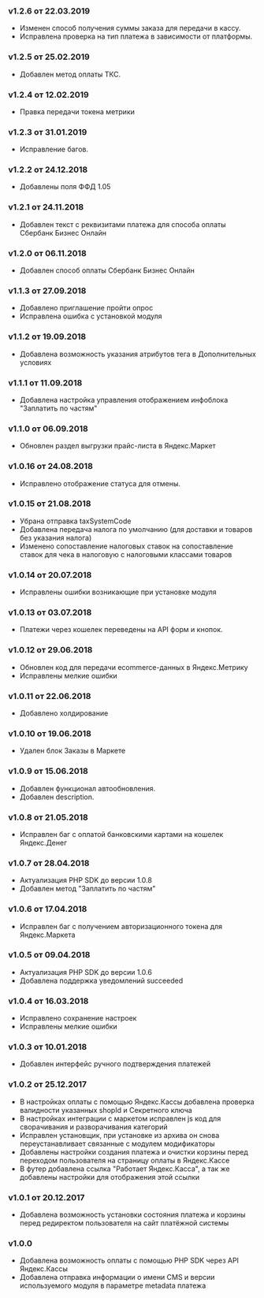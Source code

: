 ### v1.2.6 от 22.03.2019
* Изменен способ получения суммы заказа для передачи в кассу.
* Исправлена проверка на тип платежа в зависимости от платформы.

### v1.2.5 от 25.02.2019
* Добавлен метод оплаты ТКС.

### v1.2.4 от 12.02.2019
* Правка передачи токена метрики

### v1.2.3 от 31.01.2019
* Исправление багов.

### v1.2.2 от 24.12.2018
* Добавлены поля ФФД 1.05

### v1.2.1 от 24.11.2018
* Добавлен текст с реквизитами платежа для способа оплаты Сбербанк Бизнес Онлайн 

### v1.2.0 от 06.11.2018
* Добавлен способ оплаты Сбербанк Бизнес Онлайн 

### v1.1.3 от 27.09.2018
* Добавлено приглашение пройти опрос
* Исправлена ошибка с установкой модуля

### v1.1.2 от 19.09.2018
* Добавлена возможность указания атрибутов тега в Дополнительных условиях

### v1.1.1 от 11.09.2018
* Добавлена настройка управления отображением инфоблока "Заплатить по частям"

### v1.1.0 от 06.09.2018
* Обновлен раздел выгрузки прайс-листа в Яндекс.Маркет

### v1.0.16 от 24.08.2018
* Исправлено отображение статуса для отмены.

### v1.0.15 от 21.08.2018
* Убрана отправка taxSystemCode
* Добавлена передача налога по умолчанию (для доставки и товаров без указания налога)
* Изменено сопоставление налоговых ставок на сопоставление ставок для чека в налоговую с налоговыми классами товаров

### v1.0.14 от 20.07.2018
* Исправлены ошибки возникающие при установке модуля

### v1.0.13 от 03.07.2018
* Платежи через кошелек переведены на API форм и кнопок.

### v1.0.12 от 29.06.2018
* Обновлен код для передачи ecommerce-данных в Яндекс.Метрику
* Исправлены мелкие ошибки

### v1.0.11 от 22.06.2018
* Добавлено холдирование

### v1.0.10 от 19.06.2018
* Удален блок Заказы в Маркете

### v1.0.9 от 15.06.2018
* Добавлен функционал автообновления.
* Добавлен description.

### v1.0.8 от 21.05.2018
* Исправлен баг с оплатой банковскими картами на кошелек Яндекс.Денег

### v1.0.7 от 28.04.2018
* Актуализация PHP SDK до версии 1.0.8
* Добавлен метод "Заплатить по частям"

### v1.0.6 от 17.04.2018
* Исправлен баг с получением авторизационного токена для Яндекс.Маркета

### v1.0.5 от 09.04.2018
* Актуализация PHP SDK до версии 1.0.6
* Добавлена поддержка уведомлений succeeded

### v1.0.4 от 16.03.2018
* Исправлено сохранение настроек
* Исправлены мелкие ошибки

### v1.0.3 от 10.01.2018
* Добавлен интерфейс ручного подтверждения платежей

### v1.0.2 от 25.12.2017
* В настройках оплаты с помощью Яндекс.Кассы добавлена проверка валидности указанных shopId и Секретного ключа
* В настройках интеграции с маркетом исправлен js код для сворачивания и разворачивания категорий
* Исправлен установщик, при установке из архива он снова переустанавливает связанные с модулем модификаторы
* Добавлены настройки создания платежа и очистки корзины перед переходом пользователя на страницу оплаты в Яндекс.Кассе
* В футер добавлена ссылка "Работает Яндекс.Касса", а так же добавлены настройки для отображения этой ссылки

### v1.0.1 от 20.12.2017
* Добавлена возможность установки состояния платежа и корзины перед редиректом пользователя на сайт платёжной системы

### v1.0.0
* Добавлена возможность оплаты с помощью PHP SDK через API Яндекс.Кассы
* Добавлена отправка информации о имени CMS и версии используемого модуля в параметре metadata платежа
